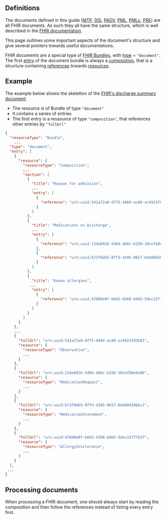 ## Definitions
The documents defined in this guide ([MTP](document_mtp.html), [DIS](document_dis.html), [PADV](document_padv.html), [PML](document_pml.html), [PMLc](document_pmlc.html), [PRE](document_pre.html)) are all FHIR documents. As such they all have the same structure, which is well described in the [FHIR documentation](https://www.hl7.org/fhir/documents.html).

This page outlines some important aspects of the document's structure and give several pointers towards useful documentations.

FHIR documents are a special type of [FHIR Bundles](https://www.hl7.org/fhir/bundle.html), with [type](https://www.hl7.org/fhir/bundle-definitions.html#Bundle.type) = ```"document"```. The first [entry](https://www.hl7.org/fhir/bundle-definitions.html#Bundle.entry) of the document bundle is always a [composition](https://www.hl7.org/fhir/composition.html), that is a structure containing [references](https://www.hl7.org/fhir/references.htm) towards [resources](https://www.hl7.org/fhir/resource.html).

## Example
The example below shows the skeletton of the [FHIR's discharge summary document](https://www.hl7.org/fhir/document-example-dischargesummary.json.html).
- The resource is of Bundle of type ```"document"```
- It contains a series of entries
- The first entry is a ressource of type ```"composition"```, that references other entries by ```"fullUrl"```
```json
{
  "resourceType": "Bundle",
    ...
  "type": "document",
  "entry": [
    {
      "resource": {
        "resourceType": "Composition",
        ...
        "section": [
          {
            "title": "Reason for admission",
            ...
            "entry": [
              {
                "reference": "urn:uuid:541a72a8-df75-4484-ac89-ac4923f03b81"
              }
            ]
          },
          {
            "title": "Medications on Discharge",
            ...
            "entry": [
              {
                "reference": "urn:uuid:124a6916-5d84-4b8c-b250-10cefb8e6e86"
              },
              {
                "reference": "urn:uuid:673f8db5-0ffd-4395-9657-6da00420bbc1"
              }
            ]
          },
          {
            "title": "Known allergies",
           ...
            "entry": [
              {
                "reference": "urn:uuid:47600e0f-b6b5-4308-84b5-5dec157f7637"
              }
            ]
          }
        ]
      }
    },
    ...
    {
      "fullUrl": "urn:uuid:541a72a8-df75-4484-ac89-ac4923f03b81",
      "resource": {
        "resourceType": "Observation",
        ...
      }
    },
    {
      "fullUrl": "urn:uuid:124a6916-5d84-4b8c-b250-10cefb8e6e86",
      "resource": {
        "resourceType": "MedicationRequest",
        ...
      }
    },
    {
      "fullUrl": "urn:uuid:673f8db5-0ffd-4395-9657-6da00420bbc1",
      "resource": {
        "resourceType": "MedicationStatement",
        ...
      }
    },
    {
      "fullUrl": "urn:uuid:47600e0f-b6b5-4308-84b5-5dec157f7637",
      "resource": {
        "resourceType": "AllergyIntolerance",
        ...
      }
    }
  ],
 ...
}
```

## Processing documents
When processing a FHIR document, one should always start by reading the composition and then follow the references instead of listing every entry first.


